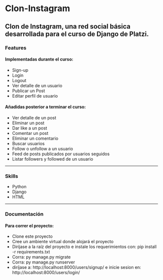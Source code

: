 # Clon-Instagram
Clon de Instagram, una red social básica desarrollada para el curso de Django de Platzi.
----
### Features
#### Implementadas durante el curso:
- Sign-up
- Login
- Logout
- Ver detalle de un usuario
- Publicar un Post
- Editar perfil de usuario

#### Añadidas posterior a terminar el curso:
- Ver detalle de un post
- Eliminar un post
- Dar like a un post
- Comentar un post
- Eliminar un comentario
- Buscar usuarios
- Follow o unfollow a un usuario
- Feed de posts publicados por usuarios seguidos
- Listar followers y followed de un usuario
----

### Skills  
- Python
- Django
- HTML
----

### Documentación 
#### Para correr el proyecto:
- Clone este proyecto
- Cree un ambiente virtual donde alojará el proyecto
- Diríjase a la raíz del proyecto e instale los requerimientos con: pip install -r requirements.txt
- Corra: py manage.py migrate 
- Corra: py manage.py runserver 
- diríjase a: http://localhost:8000/users/signup/ e inicie sesion en: http://localhost:8000/users/login/